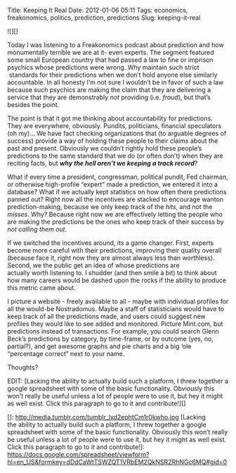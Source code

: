 Title: Keeping It Real
Date: 2012-01-06 05:11
Tags: economics, freakonomics, politics, prediction, predictions
Slug: keeping-it-real

![][]

Today I was listening to a Freakonomics podcast about prediction and how monumentally terrible we are at it- even experts. The segment featured some small European country that had passed a law to fine or imprison psychics whose predictions were wrong. Why maintain such strict  standards for their predictions when we don’t hold anyone else similarly accountable. In all honesty I’m not sure I wouldn’t be in favor of such a law because such psychics are making the claim that they are delivering a service that they are demonstrably *not* providing (i.e. *fraud*), but that’s besides the point.

The point is that it got me thinking about accountability for predictions. They are everywhere, obviously. Pundits, politicians, financial speculators (oh my)… We have fact checking organizations that (to arguable degrees of success) provide a way of holding these people to their claims about the past and present. Obviously we couldn’t rightly hold these people’s predictions to the same standard that we do (or often don’t) when they are reciting facts, but ***why the hell aren’t we keeping a track record***?

What if every time a president, congressman, political pundit, Fed chairman, or otherwise high-profile “expert” made a prediction, we entered it into a database? What if we actually kept statistics on how often there predictions panned out? Right now all the incentives are stacked to encourage wanton prediction-making, because we only keep track of the *hits*, and not the *misses*. Why? Because right now we are effectively letting the people who are making the predictions be the ones who keep track of their success by *not calling them out*.

If we switched the incentives around, its a game changer. First, experts become more careful with their predictions, improving their quality overall (because face it, right now they are almost always less than worthless). Second, we the public get an idea of whose predictions are actually worth listening to. I shudder (and then smile a bit) to think about how many careers would be dashed upon the rocks if the ability to produce this metric came about.

I picture a website - freely available to all - maybe with individual profiles for all the would-be Nostradomus. Maybe a staff of statisticians would have to keep track of all the predictions made, and users could suggest new profiles they would like to see added and monitored. Picture Mint.com, but predictions instead of transactions. For example, you could search Glenn Beck’s predictions by category, by time-frame, or by outcome (yes, no, partial?), and get awesome graphs and pie charts and a big ‘ole “percentage correct” next to your name. 

Thoughts?

EDIT: [Lacking the ability to actually build such a platform, I threw together a google spreadsheet with some of the basic functionality. Obviously this won’t really be useful unless a lot of people were to use it, but hey it might as well exist. Click this paragraph to go to it and contribute!][] 

  []: http://media.tumblr.com/tumblr_lxd2ephtCm1r0kwho.jpg
  [Lacking the ability to actually build such a platform, I threw
  together a google spreadsheet with some of the basic functionality.
  Obviously this won’t really be useful unless a lot of people were to
  use it, but hey it might as well exist. Click this paragraph to go to
  it and contribute!]: https://docs.google.com/spreadsheet/viewform?hl=en_US&formkey=dDdCaWtTSWZQT1VRbEM2QkNSR2RhNGc6MQ#gid=0
